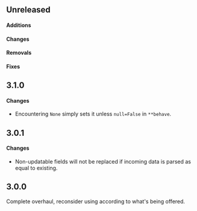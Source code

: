 ## Unreleased

#### Additions

#### Changes

#### Removals

#### Fixes

## 3.1.0

#### Changes

- Encountering ``None`` simply sets it unless `null=False` in `**behave`.

## 3.0.1

#### Changes

- Non-updatable fields will not be replaced if incoming data is parsed as equal to existing.

## 3.0.0

Complete overhaul, reconsider using according to what's being offered.
